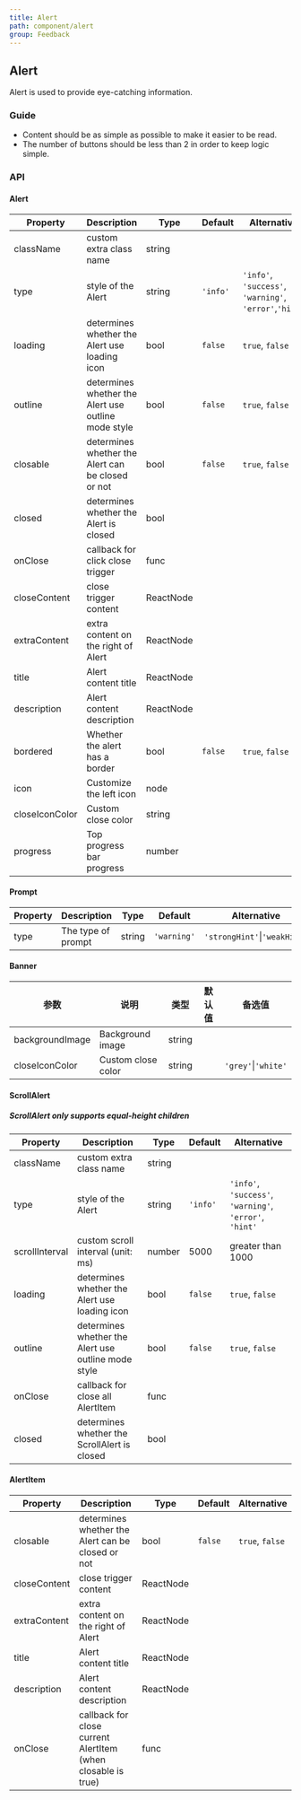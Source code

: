 ```yaml
---
title: Alert
path: component/alert
group: Feedback
---
```


## Alert

Alert is used to provide eye-catching information.

### Guide

- Content should be as simple as possible to make it easier to be read.
- The number of buttons should be less than 2 in order to keep logic simple.

### API

#### Alert

| Property       | Description                                         | Type      | Default  | Alternative                                            |
| -------------- | --------------------------------------------------- | --------- | -------- | ------------------------------------------------------ |
| className      | custom extra class name                             | string    |          |                                                        |
| type           | style of the Alert                                  | string    | `'info'` | `'info'`, `'success'`, `'warning'`, `'error'`,`'hint'` |
| loading        | determines whether the Alert use loading icon       | bool      | `false`  | `true`, `false`                                        |
| outline        | determines whether the Alert use outline mode style | bool      | `false`  | `true`, `false`                                        |
| closable       | determines whether the Alert can be closed or not   | bool      | `false`  | `true`, `false`                                        |
| closed         | determines whether the Alert is closed              | bool      |          |                                                        |
| onClose        | callback for click close trigger                    | func      |          |                                                        |
| closeContent   | close trigger content                               | ReactNode |          |                                                        |
| extraContent   | extra content on the right of Alert                 | ReactNode |          |                                                        |
| title          | Alert content title                                 | ReactNode |          |                                                        |
| description    | Alert content description                           | ReactNode |          |                                                        |
| bordered       | Whether the alert has a border                      | bool      | `false`  | `true`, `false`                                        |
| icon           | Customize the left icon                             | node      |          |                                                        |
| closeIconColor | Custom close color                                  | string    |          |                                                        |
| progress       | Top progress bar progress                           | number    |          |                                                        |

#### Prompt

| Property | Description        | Type   | Default     | Alternative                  |
| -------- | ------------------ | ------ | ----------- | ---------------------------- |
| type     | The type of prompt | string | `'warning'` | `'strongHint'`\|`'weakHint'` |

#### Banner

| 参数            | 说明               | 类型   | 默认值 | 备选值              |
| --------------- | ------------------ | ------ | ------ | ------------------- |
| backgroundImage | Background image   | string |        |
| closeIconColor  | Custom close color | string |        | `'grey'`\|`'white'` |

#### ScrollAlert

##### ScrollAlert only supports equal-height children

| Property       | Description                                         | Type   | Default  | Alternative                                             |
| -------------- | --------------------------------------------------- | ------ | -------- | ------------------------------------------------------- |
| className      | custom extra class name                             | string |          |                                                         |
| type           | style of the Alert                                  | string | `'info'` | `'info'`, `'success'`, `'warning'`, `'error'`, `'hint'` |
| scrollInterval | custom scroll interval (unit: ms)                   | number | 5000     | greater than 1000                                       |
| loading        | determines whether the Alert use loading icon       | bool   | `false`  | `true`, `false`                                         |
| outline        | determines whether the Alert use outline mode style | bool   | `false`  | `true`, `false`                                         |
| onClose        | callback for close all AlertItem                    | func   |          |                                                         |
| closed         | determines whether the ScrollAlert is closed        | bool   |          |                                                         |

#### AlertItem

| Property     | Description                                                  | Type      | Default | Alternative     |
| ------------ | ------------------------------------------------------------ | --------- | ------- | --------------- |
| closable     | determines whether the Alert can be closed or not            | bool      | `false` | `true`, `false` |
| closeContent | close trigger content                                        | ReactNode |         |                 |
| extraContent | extra content on the right of Alert                          | ReactNode |         |                 |
| title        | Alert content title                                          | ReactNode |         |                 |
| description  | Alert content description                                    | ReactNode |         |                 |
| onClose      | callback for close current AlertItem (when closable is true) | func      |         |                 |

